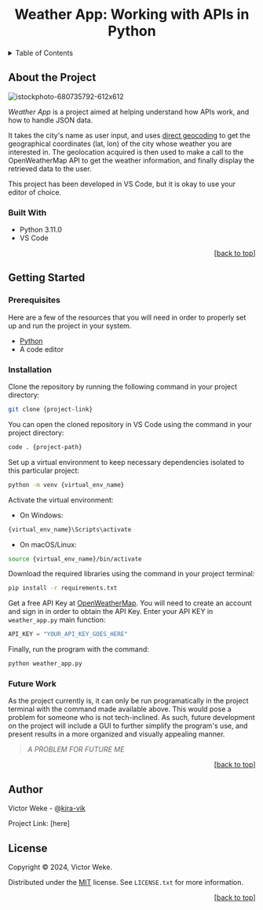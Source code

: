 <a name="readme-top"></a>
<h1 align="center">Weather App: Working with APIs in Python</h1>


<!-- TABLE OF CONTENTS -->
<details>
  <summary>Table of Contents</summary>
  <ol>
    <li>
      <a href="#about-the-project">About The Project</a>
      <ul>
        <li><a href="#built-with">Built With</a></li>
      </ul>
    </li>
    <li>
      <a href="#getting-started">Getting Started</a>
      <ul>
        <li><a href="#prerequisites">Prerequisites</a></li>
        <li><a href="#installation">Installation</a></li>
        <li><a href="#future-work">Future Work</a></li>
      </ul>
    </li>
    <li><a href="#author">Author</a></li>
    <li><a href="#license">License</a></li>
  </ol>
</details>



<!--ABOUT THE PROJECT-->
## About the Project

![istockphoto-680735792-612x612](https://github.com/kira-vik/Analyzing-StackOverflow-Survey-Data-with-Python/assets/35596661/1680874b-d07f-456b-b854-d2547d01a537)

_Weather App_ is a project aimed at helping understand how APIs work, and how to handle JSON data. 

It takes the city's name as user input, and uses [direct geocoding](https://openweathermap.org/api/geocoding-api) to get the geographical coordinates (lat, lon) of the city whose weather you are interested in. The geolocation acquired is then used to make a call to the OpenWeatherMap API to get the weather information, and finally display the retrieved data to the user. 

This project has been developed in VS Code, but it is okay to use your editor of choice. 


### Built With
- Python 3.11.0
- VS Code

<p align="right">
     [<a href="#readme-top">back to top</a>]
</p>



<!--GETTING STARTED-->
## Getting Started

### Prerequisites

Here are a few of the resources that you will need in order to properly set up and run the project in your system. 
- [Python](https://www.python.org/downloads/)
- A code editor


### Installation

Clone the repository by running the following command in your project directory:

```bash
git clone {project-link}
```

You can open the cloned repository in VS Code using the command in your project directory:
```bash
code . {project-path}
```

Set up a virtual environment to keep necessary dependencies isolated to this particular project:
```bash
python -m venv {virtual_env_name}
```

Activate the virtual environment:
- On Windows: 
```bash
{virtual_env_name}\Scripts\activate
```

- On macOS/Linux:
```bash
source {virtual_env_name}/bin/activate
```

Download the required libraries using the command in your project terminal:
```bash
pip install -r requirements.txt
```

Get a free API Key at [OpenWeatherMap](https://openweathermap.org/). You will need to create an account and sign in in order to obtain the API Key. Enter your API KEY in `weather_app.py` main function:
```python
API_KEY = "YOUR_API_KEY_GOES_HERE"
```

Finally, run the program with the command:
```bash
python weather_app.py
```

### Future Work

As the project currently is, it can only be run programatically in the project terminal with the command made available above. This would pose a problem for someone who is not tech-inclined. As such, future development on the project will include a GUI to further simplify the program's use, and present results in a more organized and visually appealing manner. 

> _A PROBLEM FOR FUTURE ME_


<p align="right">
     [<a href="#readme-top">back to top</a>]
</p>


<!--AUTHOR-->
## Author
Victor Weke - @[kira-vik](https://github.com/kira-vik)

Project Link: [here]


<!--LICENSE-->
## License
Copyright © 2024, Victor Weke.

Distributed under the [MIT](https://choosealicense.com/licenses/mit/) license. See `LICENSE.txt` for more information. 


<p align="right">
     [<a href="#readme-top">back to top</a>]
</p>
